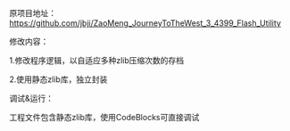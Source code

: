 原项目地址：https://github.com/jbji/ZaoMeng_JourneyToTheWest_3_4399_Flash_Utility

修改内容：

1.修改程序逻辑，以自适应多种zlib压缩次数的存档

2.使用静态zlib库，独立封装

调试&运行：

工程文件包含静态zlib库，使用CodeBlocks可直接调试

